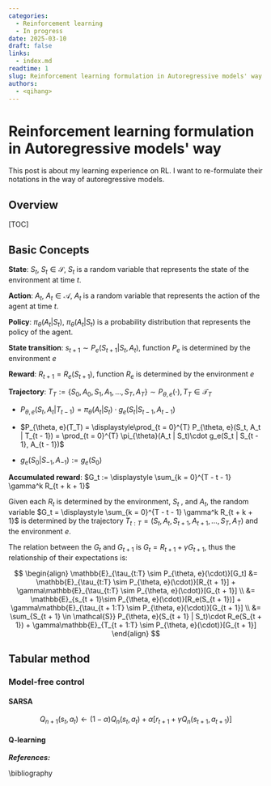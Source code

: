 ```yaml
---
categories:
  - Reinforcement learning
  - In progress
date: 2025-03-10
draft: false
links:
  - index.md
readtime: 1
slug: Reinforcement learning formulation in Autoregressive models' way
authors:
  - <qihang>
---
```

# Reinforcement learning formulation in Autoregressive models' way
This post is about my learning experience on RL. I want to re-formulate their notations in the way of autoregressive models.
<!-- more -->
## Overview
[TOC]
## Basic Concepts
**State**: $S_t$, $S_t \in \mathcal{S}$, $S_t$ is a random variable that represents the state of the environment at time $t$.

**Action**: $A_t$, $A_t \in \mathcal{A}$, $A_t$ is a random variable that represents the action of the agent at time $t$.

**Policy**: $\pi_{\theta}(A_t | S_t)$, $\pi_{\theta}(A_t | S_t)$ is a probability distribution that represents the policy of the agent.

**State transition**: $s_{t + 1} \sim P_e(S_{t + 1} | S_t, A_t)$, function $P_e$ is determined by the environment $e$

**Reward**: $R_{t + 1} = R_e(S_{t + 1})$, function $R_e$ is determined by the environment $e$

**Trajectory**: $T_T := \{S_0, A_0, S_1, A_1, \dots, S_T, A_T\} \sim P_{\theta, e}(\cdot), T_T \in \mathcal{T}_T$

+ $P_{\theta, e}(S_t, A_t | T_{t - 1}) = \pi_{\theta}(A_t | S_t)\cdot g_e(S_t | S_{t - 1}, A_{t - 1})$

+ $P_{\theta, e}(T_T) = \displaystyle\prod_{t = 0}^{T} P_{\theta, e}(S_t, A_t | T_{t - 1}) = \prod_{t = 0}^{T} \pi_{\theta}(A_t | S_t)\cdot g_e(S_t | S_{t - 1}, A_{t - 1})$

+ $g_e(S_0 |  S_{- 1}, A_{- 1}):= g_e(S_0)$
    
**Accumulated reward**: $G_t := \displaystyle \sum_{k = 0}^{T - t - 1} \gamma^k R_{t + k + 1}$

Given each $R_{t}$ is determined by the environment, $S_t$ , and $A_t$, the random variable $G_t = \displaystyle \sum_{k = 0}^{T - t - 1} \gamma^k R_{t + k + 1}$ is determined by the trajectory $T_{t:T} = (S_t, A_t, S_{t + 1}, A_{t + 1}, \dots, S_T, A_T)$ and the environment $e$. 

The relation between the $G_t$ and $G_{t + 1}$ is $G_t = R_{t + 1} + \gamma G_{t + 1}$, thus the relationship of their expectations is:

$$
\begin{align} 
    \mathbb{E}_{\tau_{t:T} \sim P_{\theta, e}(\cdot)}[G_t] &= \mathbb{E}_{\tau_{t:T} \sim P_{\theta, e}(\cdot)}[R_{t + 1}] + \gamma\mathbb{E}_{\tau_{t:T} \sim P_{\theta, e}(\cdot)}[G_{t + 1}] \\
    &= \mathbb{E}_{s_{t + 1}\sim P_{\theta, e}(\cdot)}[R_e(S_{t + 1})] + \gamma\mathbb{E}_{\tau_{t + 1:T} \sim P_{\theta, e}(\cdot)}[G_{t + 1}] \\
    &= \sum_{S_{t + 1} \in \mathcal{S}} P_{\theta, e}(S_{t + 1} | S_t)\cdot R_e(S_{t + 1}) + \gamma\mathbb{E}_{T_{t + 1:T} \sim P_{\theta, e}(\cdot)}[G_{t + 1}]
\end{align}
$$







## Tabular method
### Model-free control
#### SARSA
$$
Q_{n + 1}(s_t, a_t) \leftarrow (1 - \alpha)Q_n(s_t, a_t) + \alpha \left[ r_{t+1} + \gamma Q_n(s_{t+1}, a_{t+1}) \right]
$$
#### Q-learning








***References:***

\bibliography

